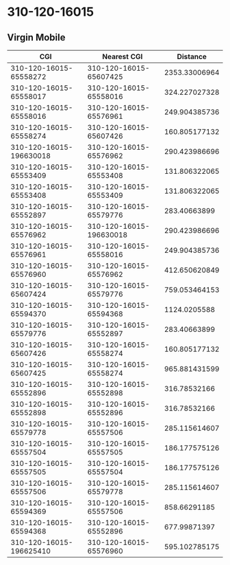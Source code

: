 # 310-120-16015
## Virgin Mobile


| CGI | Nearest CGI | Distance |
|-----|-------------|----------|
| 310-120-16015-65558272 | 310-120-16015-65607425 | 2353.33006964 |
| 310-120-16015-65558017 | 310-120-16015-65558016 | 324.227027328 |
| 310-120-16015-65558016 | 310-120-16015-65576961 | 249.904385736 |
| 310-120-16015-65558274 | 310-120-16015-65607426 | 160.805177132 |
| 310-120-16015-196630018 | 310-120-16015-65576962 | 290.423986696 |
| 310-120-16015-65553409 | 310-120-16015-65553408 | 131.806322065 |
| 310-120-16015-65553408 | 310-120-16015-65553409 | 131.806322065 |
| 310-120-16015-65552897 | 310-120-16015-65579776 | 283.40663899 |
| 310-120-16015-65576962 | 310-120-16015-196630018 | 290.423986696 |
| 310-120-16015-65576961 | 310-120-16015-65558016 | 249.904385736 |
| 310-120-16015-65576960 | 310-120-16015-65576962 | 412.650620849 |
| 310-120-16015-65607424 | 310-120-16015-65579776 | 759.053464153 |
| 310-120-16015-65594370 | 310-120-16015-65594368 | 1124.0205588 |
| 310-120-16015-65579776 | 310-120-16015-65552897 | 283.40663899 |
| 310-120-16015-65607426 | 310-120-16015-65558274 | 160.805177132 |
| 310-120-16015-65607425 | 310-120-16015-65558274 | 965.881431599 |
| 310-120-16015-65552896 | 310-120-16015-65552898 | 316.78532166 |
| 310-120-16015-65552898 | 310-120-16015-65552896 | 316.78532166 |
| 310-120-16015-65579778 | 310-120-16015-65557506 | 285.115614607 |
| 310-120-16015-65557504 | 310-120-16015-65557505 | 186.177575126 |
| 310-120-16015-65557505 | 310-120-16015-65557504 | 186.177575126 |
| 310-120-16015-65557506 | 310-120-16015-65579778 | 285.115614607 |
| 310-120-16015-65594369 | 310-120-16015-65557506 | 858.66291185 |
| 310-120-16015-65594368 | 310-120-16015-65552896 | 677.99871397 |
| 310-120-16015-196625410 | 310-120-16015-65576960 | 595.102785175 |
